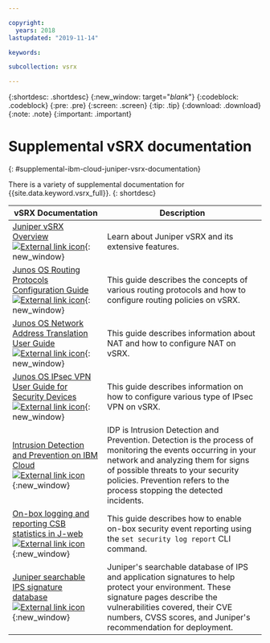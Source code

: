 ```yaml
---

copyright:
  years: 2018
lastupdated: "2019-11-14"

keywords: 

subcollection: vsrx

---
```


{:shortdesc: .shortdesc}
{:new_window: target="_blank_"}
{:codeblock: .codeblock}
{:pre: .pre}
{:screen: .screen}
{:tip: .tip}
{:download: .download}
{:note: .note}
{:important: .important}

# Supplemental vSRX documentation
{: #supplemental-ibm-cloud-juniper-vsrx-documentation}

There is a variety of supplemental documentation for {{site.data.keyword.vsrx_full}}.
{: shortdesc}

vSRX Documentation  | Description
------------- | -------------  
[Juniper vSRX Overview ![External link icon](../../icons/launch-glyph.svg "External link icon")](https://www.juniper.net/us/en/products-services/security/srx-series/vsrx/){: new_window}  | Learn about Juniper vSRX and its extensive features.
[Junos OS Routing Protocols Configuration Guide ![External link icon](../../icons/launch-glyph.svg "External link icon")](https://www.juniper.net/documentation/en_US/junos11.4/information-products/topic-collections/config-guide-routing/config-guide-routing.pdf){: new_window}  | This guide describes the concepts of various routing protocols and how to configure routing policies on vSRX.
[Junos OS Network Address Translation User Guide ![External link icon](../../icons/launch-glyph.svg "External link icon")](https://www.juniper.net/documentation/en_US/junos/information-products/pathway-pages/security/security-nat.pdf){: new_window} | This guide describes information about NAT and how to configure NAT on vSRX.
[Junos OS IPsec VPN User Guide for Security Devices ![External link icon](../../icons/launch-glyph.svg "External link icon")](https://www.juniper.net/documentation/en_US/junos/information-products/pathway-pages/security/security-vpn-ipsec.pdf){: new_window} | This guide describes information on how to configure various type of IPsec VPN on vSRX.
[Intrusion Detection and Prevention on IBM Cloud ![External link icon](../../icons/launch-glyph.svg "External link icon")](https://public.dhe.ibm.com/cloud/bluemix/network/vsrx/idp.pdf){:new_window} | IDP is Intrusion Detection and Prevention. Detection is the process of monitoring the events occurring in your network and analyzing them for signs of possible threats to your security policies. Prevention refers to the process stopping the detected incidents. 
[On-box logging and reporting CSB statistics in J-web ![External link icon](../../icons/launch-glyph.svg "External link icon")](https://public.dhe.ibm.com/cloud/bluemix/network/vsrx/on-box-logging-reporting-11320.pdf){:new_window} | This guide describes how to enable on-box security event reporting using the `set security log report` CLI command.
[Juniper searchable IPS signature database ![External link icon](../../icons/launch-glyph.svg "External link icon")](https://threatlabs.juniper.net/signatures/search/#/list/ips?page_number=1&page_size=20){:new_window} | Juniper's searchable database of IPS and application signatures to help protect your environment. These signature pages describe the vulnerabilities covered, their CVE numbers, CVSS scores, and Juniper's recommendation for deployment.
